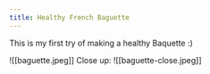 ```yaml
---
title: Healthy French Baguette
---
```

This is my first try of making a healthy Baquette :)

![[baguette.jpeg]]
Close up:
![[baguette-close.jpeg]]